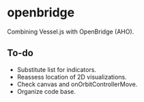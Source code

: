 # openbridge
Combining Vessel.js with OpenBridge (AHO).

## To-do
* Substitute list for indicators.
* Reassess location of 2D visualizations.
* Check canvas and onOrbitControllerMove.
* Organize code base.
